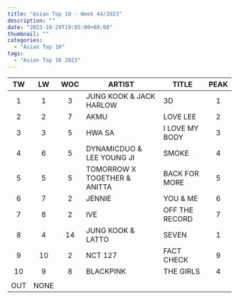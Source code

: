```yaml
---
title: "Asian Top 10 - Week 44/2023"
description: ""
date: "2023-10-29T19:05:00+08:00"
thumbnail: ""
categories:
  - "Asian Top 10"
tags:
  - "Asian Top 10 2023"
---
```

<!--more-->
|TW|LW|WOC|ARTIST|TITLE|PEAK|
|:----:|:----:|:----:|----|----|:----:|
|1|1|3|JUNG KOOK & JACK HARLOW|3D|1|
|2|2|7|AKMU|LOVE LEE|2|
|3|3|5|HWA SA|I LOVE MY BODY|3|
|4|6|5|DYNAMICDUO & LEE YOUNG JI|SMOKE|4|
|5|5|5|TOMORROW X TOGETHER & ANITTA|BACK FOR MORE|5|
|6|7|2|JENNIE|YOU & ME|6|
|7|8|2|IVE|OFF THE RECORD|7|
|8|4|14|JUNG KOOK & LATTO|SEVEN|1|
|9|10|2|NCT 127|FACT CHECK|9|
|10|9|8|BLACKPINK|THE GIRLS|4|
| | | | | | |
|OUT|NONE| | | | |
